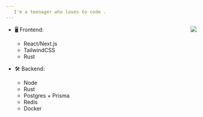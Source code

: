 ```yaml
---
   I'm a teenager who loves to code .
---
```


<a href="https://discord.com/users/712019941867520053">
  <img src="https://lanyard-profile-readme.vercel.app/api/712019941867520053?hideTimestamp=true&idleMessage=Just%20chillin'%20at%20the%20moment..." align="right" />
</a>

- 🖥️ Frontend:
  - React/Next.js
  - TailwindCSS
  - Rust

- 🛠 Backend:
  - Node
  - Rust
  - Postgres + Prisma
  - Redis
  - Docker

